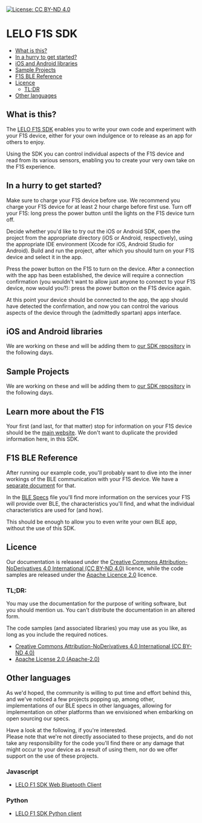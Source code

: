 [![License: CC BY-ND 4.0](https://img.shields.io/badge/License-CC%20BY--ND%204.0-lightgrey.svg)](https://creativecommons.org/licenses/by-nd/4.0/)

# LELO F1S SDK

- [What is this?](#what-is-this)
- [In a hurry to get started?](#in-a-hurry-to-get-started)
- [iOS and Android libraries](#ios-and-android-libraries)
- [Sample Projects](#sample-projects)
- [F1S BLE Reference](#f1s-ble-reference)
- [Licence](#licence)
    - [TL;DR](#tldr)
- [Other languages](#other-languages)

## What is this?

The [LELO F1S SDK](https://www.lelo.com/f1s-developers-kit-red) enables you to write your own code and experiment with your F1S device, either for your own indulgence or to release as an app for others to enjoy.

Using the SDK you can control individual aspects of the F1S device and read from its various sensors, enabling you to create your very own take on the F1S experience.

## In a hurry to get started?

Make sure to charge your F1S device before use. We recommend you charge your F1S device for at least 2 hour charge before first use. Turn off your F1S: long press the power button until the lights on the F1S device turn off.

Decide whether you'd like to try out the iOS or Android SDK, open the project from the appropriate directory (iOS or Android, respectively), using the appropriate IDE environment (Xcode for iOS, Android Studio for Android). Build and run the project, after which you should turn on your F1S device and select it in the app.

Press the power button on the F1S to turn on the device. After a connection with the app has been established, the device will require a connection confirmation (you wouldn't want to allow just anyone to connect to your F1S device, now would you?): press the power button on the F1S device again.

At this point your device should be connected to the app, the app should have detected the confirmation, and now you can control the various aspects of the device through the (admittedly spartan) apps interface.

## iOS and Android libraries

We are working on these and will be adding them to [our SDK repository](https://github.com/LELO-Devs/F1S-SDK) in the following days.

## Sample Projects

We are working on these and will be adding them to [our SDK repository](https://github.com/LELO-Devs/F1S-SDK) in the following days.

## Learn more about the F1S

Your first (and last, for that matter) stop for information on your F1S device should be the [main website](https://www.lelo.com/f1s-developers-kit-red). We don't want to duplicate the provided information here, in this SDK.

## F1S BLE Reference

After running our example code, you'll probably want to dive into the inner workings of the BLE communication with your F1S device. We have a [separate document](BLE-Specs.md) for that.

In the [BLE Specs](BLE-Specs.md) file you'll find more information on the services your F1S will provide over BLE, the characteristics you'll find, and what the individual characteristics are used for (and how).

This should be enough to allow you to even write your own BLE app, without the use of this SDK.

## Licence

Our documentation is released under the [Creative Commons Attribution-NoDerivatives 4.0 International (CC BY-ND 4.0)](https://creativecommons.org/licenses/by-nd/4.0/) licence, while the code samples are released under the [Apache Licence 2.0](http://www.apache.org/licenses/LICENSE-2.0) licence.

### TL;DR:

You may use the documentation for the purpose of writing software, but you should mention us. You can't distribute the documentation in an altered form.

The code samples (and associated libraries) you may use as you like, as long as you include the required notices.

* [Creative Commons Attribution-NoDerivatives 4.0 International (CC BY-ND 4.0)](https://tldrlegal.com/license/creative-commons-attribution-noderivatives-4.0-international-(cc-by-nd-4.0))
* [Apache License 2.0 (Apache-2.0)](https://tldrlegal.com/license/apache-license-2.0-(apache-2.0))

## Other languages

As we'd hoped, the community is willing to put time and effort behind this, and we've noticed a few projects popping up, among other, implementations of our BLE specs in other languages, allowing for implementation on other platforms than we envisioned when embarking on open sourcing our specs.

Have a look at the following, if you're interested.  
Please note that we're not directly associated to these projects, and do not take any responsibility for the code you'll find there or any damage that might occur to your device as a result of using them, nor do we offer support on the use of these projects.

### Javascript

* [LELO F1 SDK Web Bluetooth Client](https://github.com/fabiofenoglio/lelo-f1-web-sdk)

### Python

* [LELO F1 SDK Python client](https://github.com/fabiofenoglio/lelo-f1-python-sdk)
